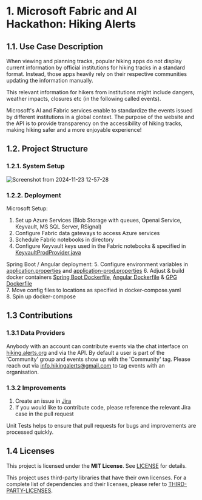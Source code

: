 # 1. Microsoft Fabric and AI Hackathon: Hiking Alerts

## 1.1. Use Case Description
When viewing and planning tracks, popular hiking apps do not display current information by official institutions for hiking tracks in a standard format. Instead, those apps heavily rely on their respective communities updating the information manually.

This relevant information for hikers from institutions might include dangers, weather impacts, closures etc (in the following called events).

Microsoft's AI and Fabric services enable to standardize the events issued by different institutions in a global context. The purpose of the website and the API is to provide transparency on the accessibility of hiking tracks, making hiking safer and a more enjoyable experience!

## 1.2. Project Structure
### 1.2.1. System Setup
![Screenshot from 2024-11-23 12-57-28](https://github.com/user-attachments/assets/2bfca025-da49-47f6-90d1-b0023bc5b01f)

### 1.2.2. Deployment

Microsoft Setup:
1. Set up Azure Services (Blob Storage with queues, Openai Service, Keyvault, MS SQL Server, RSignal)
2. Configure Fabric data gateways to access Azure services
3. Schedule Fabric notebooks in directory
4. Configure Keyvault keys used in the Fabric notebooks & specified in [KeyvaultProdProvider.java](https://github.com/lukas8920/hikealerts/blob/main/spring-boot/src/main/java/org/hikingdev/microsoft_hackathon/security/keyvault/KeyVaultProdProvider.java)

Spring Boot / Angular deployment:
5. Configure environment variables in [application.properties](https://github.com/lukas8920/hikealerts/blob/main/spring-boot/src/main/resources/application.properties) and [application-prod.properties](https://github.com/lukas8920/hikealerts/blob/main/spring-boot/src/main/resources/application-prod.properties) 
6. Adjust & build docker containers [Spring Boot Dockerfile](https://github.com/lukas8920/hikealerts/tree/main/spring-boot), [Angular Dockerfile](https://github.com/lukas8920/hikealerts/tree/main/angular) & [GPG Dockerfile](https://github.com/lukas8920/hikealerts/tree/main/gpg)  
7. Move config files to locations as specified in docker-compose.yaml  
8. Spin up docker-compose

## 1.3 Contributions
### 1.3.1 Data Providers
Anybody with an account can contribute events via the chat interface on [hiking.alerts.org](hiking.alerts.org) and via the API.
By default a user is part of the 'Community' group and events show up with the 'Community' tag. Please reach out via info.hikingalerts@gmail.com to tag events with an organisation.

### 1.3.2 Improvements
1) Create an issue in [Jira](https://hiking-alerts.atlassian.net/jira/software/projects/CCS/boards/1)
2) If you would like to contribute code, please reference the relevant Jira case in the pull request

Unit Tests helps to ensure that pull requests for bugs and improvements are processed quickly.

## 1.4 Licenses
This project is licensed under the **MIT License**. See [LICENSE](https://github.com/lukas8920/hikealerts/blob/main/LICENSE) for details.

This project uses third-party libraries that have their own licenses. For a complete list of dependencies and their licenses, please refer to [THIRD-PARTY-LICENSES](https://github.com/lukas8920/hikealerts/blob/main/THIRD-PARTY-LICENSES).
